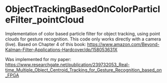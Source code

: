 # ObjectTrackingBasedOnColorParticleFilter_pointCloud
Implementation of color based particle filter for object tracking, using point clouds for gesture recognition. This code only works directly with a camera (live). Based on Chapter 4 of this book: https://www.amazon.com/Beyond-Kalman-Filter-Applications-Hardcover/dp/158053631X

Was implemented for my paper: https://www.researchgate.net/publication/239732053_Real-time_Multiple_Object_Centroid_Tracking_for_Gesture_Recognition_based_on_FPGA
